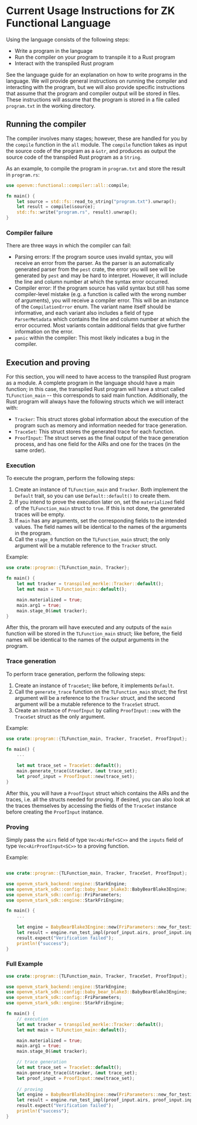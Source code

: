 # Current Usage Instructions for ZK Functional Language

Using the language consists of the following steps:
- Write a program in the language
- Run the compiler on your program to transpile it to a Rust program
- Interact with the transpiled Rust program

See the language guide for an explanation on how to write programs in the language.
We will provide general instructions on running the compiler and interacting with the program,
but we will also provide specific instructions that assume that the program and compiler output will be stored in files.
These instructions will assume that the program is stored in a file called `program.txt` in the working directory.

## Running the compiler

The compiler involves many stages; however, these are handled for you by the `compile` function in the `all` module.
The `compile` function takes as input the source code of the program as a `&str`,
and produces as output the source code of the transpiled Rust program as a `String`.

As an example, to compile the program in `program.txt` and store the result in `program.rs`:
```rust
use openvm::functional::compiler::all::compile;

fn main() {
    let source = std::fs::read_to_string("program.txt").unwrap();
    let result = compile(&source);
    std::fs::write("program.rs", result).unwrap();
}
```

### Compiler failure

There are three ways in which the compiler can fail:
- Parsing errors: If the program source uses invalid syntax, you will receive an error from the parser.
As the parser is an automatically generated parser from the `pest` crate, the error you will see
will be generated by `pest` and may be hard to interpret. However, it will include the line and column number at which the syntax error occurred.
- Compiler error: If the program source has valid syntax but still has some compiler-level mistake (e.g. a function is called with the wrong number of arguments), you will receive a compiler error.
This will be an instance of the `CompilationError` enum. The variant name itself should be informative, and each variant also includes a field of type `ParserMetadata` which contains the line and column number at which the error occurred. Most variants contain additional fields that give further information on the error.
- `panic` within the compiler: This most likely indicates a bug in the compiler.

## Execution and proving

For this section, you will need to have access to the transpiled Rust program as a module. A complete program in the language should have a main function; in this case,
the transpiled Rust program will have a struct called `TLFunction_main` -- this corresponds to said main function.
Additionally, the Rust program will always have the following structs which we will interact with:
- `Tracker`: This struct stores global information about the execution of the program such as memory and information needed for trace generation.
- `TraceSet`: This struct stores the generated trace for each function.
- `ProofInput`: The struct serves as the final output of the trace generation process, and has one field for the AIRs and one for the traces (in the same order).

### Execution

To execute the program, perform the following steps:
1. Create an instance of `TLFunction_main` and `Tracker`. Both implement the `Default` trait, so you can use `Default::default()` to create them.
2. If you intend to prove the execution later on, set the `materialized` field of the `TLFunction_main` struct to `true`. If this is not done, the generated traces will be empty.
3. If `main` has any arguments, set the corresponding fields to the intended values. The field names will be identical to the names of the arguments in the program.
4. Call the `stage_0` function on the `TLFunction_main` struct; the only argument will be a mutable reference to the `Tracker` struct.

Example:
```rust
use crate::program::{TLFunction_main, Tracker};

fn main() {
    let mut tracker = transpiled_merkle::Tracker::default();
    let mut main = TLFunction_main::default();

    main.materialized = true;
    main.arg1 = true;
    main.stage_0(&mut tracker);
}
```

After this, the proram will have executed and any outputs of the `main` function will be stored in the `TLFunction_main` struct;
like before, the field names will be identical to the names of the output arguments in the program.

### Trace generation

To perform trace generation, perform the following steps:
1. Create an instance of `TraceSet`; like before, it implements `Default`.
2. Call the `generate_trace` function on the `TLFunction_main` struct; 
the first argument will be a reference to the `Tracker` struct, and the second argument will be a mutable reference to the `TraceSet` struct.
3. Create an instance of `ProofInput` by calling `ProofInput::new` with the `TraceSet` struct as the only argument.

Example:
```rust
use crate::program::{TLFunction_main, Tracker, TraceSet, ProofInput};

fn main() {
    ...
        
    let mut trace_set = TraceSet::default();
    main.generate_trace(&tracker, &mut trace_set);
    let proof_input = ProofInput::new(trace_set);
}
```
After this, you will have a `ProofInput` struct which contains the AIRs and the traces, i.e. all the structs needed for proving.
If desired, you can also look at the traces themselves by accessing the fields of the `TraceSet` instance before creating the `ProofInput` instance.

### Proving

Simply pass the `airs` field of type `Vec<AirRef<SC>>` and the `inputs` field of type `Vec<AirProofInput<SC>>` to a proving function.

Example:
```rust

use crate::program::{TLFunction_main, Tracker, TraceSet, ProofInput};

use openvm_stark_backend::engine::StarkEngine;
use openvm_stark_sdk::config::baby_bear_blake3::BabyBearBlake3Engine;
use openvm_stark_sdk::config::FriParameters;
use openvm_stark_sdk::engine::StarkFriEngine;

fn main() {
    ...
        
    let engine = BabyBearBlake3Engine::new(FriParameters::new_for_testing(1));
    let result = engine.run_test_impl(proof_input.airs, proof_input.inputs);
    result.expect("Verification failed");
    println!("success");
}
```

### Full Example

```rust
use crate::program::{TLFunction_main, Tracker, TraceSet, ProofInput};

use openvm_stark_backend::engine::StarkEngine;
use openvm_stark_sdk::config::baby_bear_blake3::BabyBearBlake3Engine;
use openvm_stark_sdk::config::FriParameters;
use openvm_stark_sdk::engine::StarkFriEngine;

fn main() {
    // execution
    let mut tracker = transpiled_merkle::Tracker::default();
    let mut main = TLFunction_main::default();

    main.materialized = true;
    main.arg1 = true;
    main.stage_0(&mut tracker);

    // trace generation
    let mut trace_set = TraceSet::default();
    main.generate_trace(&tracker, &mut trace_set);
    let proof_input = ProofInput::new(trace_set);
    
    // proving
    let engine = BabyBearBlake3Engine::new(FriParameters::new_for_testing(1));
    let result = engine.run_test_impl(proof_input.airs, proof_input.inputs);
    result.expect("Verification failed");
    println!("success");
}
```
